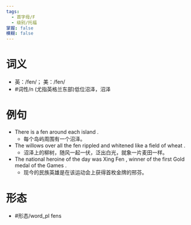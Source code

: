 ```yaml
---
tags:
  - 首字母/F
  - 级别/托福
掌握: false
模糊: false
---
```

# 词义
- 英：/fen/； 美：/fen/
- #词性/n  (尤指英格兰东部)低位沼泽，沼泽
# 例句
- There is a fen around each island .
	- 每个岛屿周围有一个沼泽。
- The willows over all the fen rippled and whitened like a field of wheat .
	- 沼泽上的柳树，随风一起一伏，泛出白光，就象一片麦田一样。
- The national heroine of the day was Xing Fen , winner of the first Gold medal of the Games .
	- 现今的民族英雄是在该运动会上获得首枚金牌的邢芬。
# 形态
- #形态/word_pl fens

